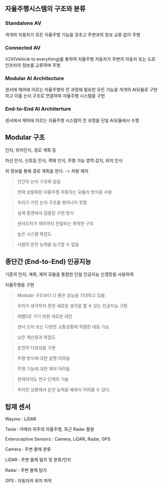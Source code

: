 ## 자율주행시스템의 구조와 분류

### Standalone AV
개개의 자동차가 모든 자율주행 기능을 갖추고 주변과의 정보 교류 없이 주행

### Connected AV
V2X(Vehicle to everything)를 통하여 자율주행 자동차가 주변의 자동차 또는 도로 인프라의 정보를 교류하며 주행



### Modular AI Architecture
센서에 제어에 이르는 자율주행의 전 과정에 필요한 모든 기능을 개개의 AI모듈로 구현하고
이를 논리 구조로 연결하여 자율주행 시스템을 구현

### End-to-End Al Architerture
센서에서 제어에 이르는 자율주행 시스템의 전 과정을 단일 AI모듈에서 수행

## Modular 구조
인지, 위치인식, 경로 계획 등

차선 인식, 신호등 인식, 객체 인식, 주행 가능 영역 감지, 위치 인식

위 정보를 통해 경로 계획을 한다. -> 차량 제어

> 인간의 논리 구조와 같음

> 현재 상용화된 자율주행 자동차는 모듈라 방식을 사용
 
> 우리가 가진 논리 구조를 벗어나지 못함
 
> 실제 환경에서 검증된 구현 방식
 
> 센서오차가 제어까지 전달되는 취약한 구조
 
> 높은 시스템 복잡도
 
> 사람의 운전 능력을 능가할 수 없음 

## 종단간 (End-to-End) 인공지능
기존의 인지, 계획, 제어 모듈을 통합한 단일 인공지능 신경망을 사용하여

자율주행을 구현

> Modular 구조보다 더 좋은 성능을 기대하고 있음

> 우리가 생각하지 못한 새로운 생각을 할 수 있는 인공지능 구현

> 레벨5로 가기 위한 새로운 대안

> 센서 오차 또는 다양한 교통상황에 적절한 대응 가능

> 낮은 계산량과 복잡도

> 운전의 다양성을 구현

> 주행 방식에 대한 설명 어려움

> 주행 기능에 대한 제어 어려움

> 현재까지도 연구 단계의 기술

> 주어진 상황에서 운전 능력을 예측이 어려울 수 있다.


## 탑재 센서

Waymo : LiDAR 

Tesla : 카메라 위주의 자율주행, 최근 Radar 활용

Exteroceptive Sensors : Camera, LiDAR, Radar, GPS

Camera : 주변 물체 분류

LiDAR : 주변 물체 탐지 및 분류/인지

Radar : 주변 물체 탐지

GPS : 자동차의 위치 파악





